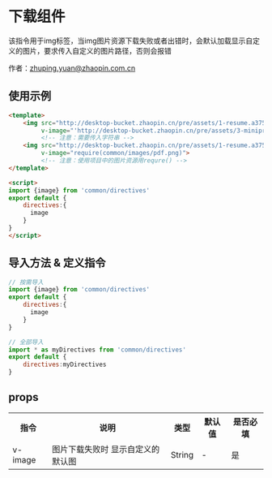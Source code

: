 # 下载组件

该指令用于img标签，当img图片资源下载失败或者出错时，会默认加载显示自定义的图片，要求传入自定义的图片路径，否则会报错

作者：zhuping.yuan@zhaopin.com.cn

## 使用示例
```html
<template>
    <img src="http://desktop-bucket.zhaopin.cn/pre/assets/1-resume.a3759d.png"
         v-image="'http://desktop-bucket.zhaopin.cn/pre/assets/3-miniprogram-qrcode.35c2b4.jpg'">
         <!-- 注意：需要传入字符串 -->
    <img src="http://desktop-bucket.zhaopin.cn/pre/assets/1-resume.a3759d.png"
         v-image="require(common/images/pdf.png)">
         <!-- 注意：使用项目中的图片资源用requre() -->
</template>

<script>
import {image} from 'common/directives'
export default {
    directives:{
      image
    }
}
</script>
```


## 导入方法 & 定义指令
```js
// 按需导入
import {image} from 'common/directives'
export default {
    directives:{
      image
    }
}

// 全部导入
import * as myDirectives from 'common/directives'
export default {
    directives:myDirectives
}
```


## props    
<table>
    <tr>
        <th>指令</th>
        <th>说明</th>
        <th>类型</th>
        <th>默认值</th>
        <th>是否必填</th>
    </tr>
        <tr>
        <td>v-image</td>
        <td>图片下载失败时 显示自定义的默认图</td>
        <td>String</td>
        <td>-</td>
        <td>是</td>
    </tr>
</table>
